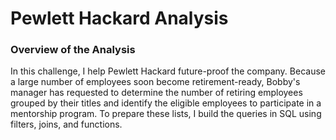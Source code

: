 # Pewlett Hackard Analysis
### Overview of the Analysis
In this challenge, I help Pewlett Hackard future-proof the company. Because a large number of employees soon become retirement-ready, Bobby's manager has requested to determine the number of retiring employees grouped by their titles and identify the eligible employees to participate in a mentorship program. To prepare these lists, I build the queries in SQL using filters, joins, and functions.
